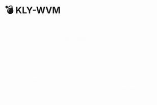# 💣 KLY-WVM

<figure><img src="../../.gitbook/assets/KLY-WVM preview.gif" alt=""><figcaption></figcaption></figure>
